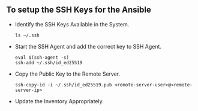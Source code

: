 ## To setup the SSH Keys for the Ansible

* Identify the SSH Keys Available in the System.

  `ls ~/.ssh`

* Start the SSH Agent and add the correct key to SSH Agent.
    ```
    eval $(ssh-agent -s)
    ssh-add ~/.ssh/id_ed25519
    ```
* Copy the Public Key to the Remote Server.

  `ssh-copy-id -i ~/.ssh/id_ed25519.pub <remote-server-user>@<remote-server-ip>`

* Update the Inventory Appropriately.
